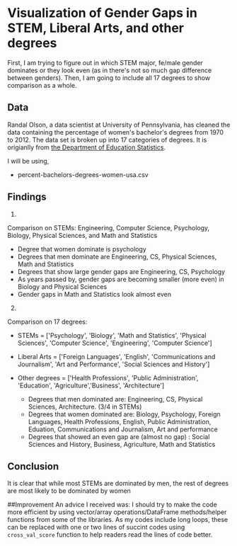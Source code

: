 # Visualization of Gender Gaps in STEM, Liberal Arts, and other degrees
First, I am trying to figure out in which STEM major, fe/male gender dominates or they look even (as in there's not so much gap difference between genders).
Then, I am going to include all 17 degrees to show comparison as a whole.

## Data
Randal Olson, a data scientist at University of Pennsylvania, has cleaned the data containing the percentage of women's bachelor's degrees 
from 1970 to 2012. The data set is broken up into 17 categories of degrees. It is origianlly from [the Department of Education Statistics](http://nces.ed.gov/programs/digest/2013menu_tables.asp).

I will be using,
- percent-bachelors-degrees-women-usa.csv

## Findings

1)
Comparison on STEMs: Engineering, Computer Science, Psychology, Biology, Physical Sciences, and Math and Statistics
  - Degree that women dominate is psychology 
  - Degrees that men dominate are Engineering, CS, Physical Sciences, Math and Statistics
  - Degrees that show large gender gaps are Engineering, CS, Psychology
  - As years passed by, gender gaps are becoming smaller (more even) in Biology and Physical Sciences 
  - Gender gaps in Math and Statistics look almost even
  
2)
Comparison on 17 degrees: 
  - STEMs = ['Psychology', 'Biology', 'Math and Statistics', 'Physical Sciences', 'Computer Science', 'Engineering', 'Computer Science']
  - Liberal Arts = ['Foreign Languages', 'English', 'Communications and Journalism', 'Art and Performance', 'Social Sciences and History']
  - Other degrees = ['Health Professions', 'Public Administration', 'Education', 'Agriculture','Business', 'Architecture']
   
    - Degrees that men dominated are: Engineering, CS, Physical Sciences, Architecture. (3/4 in STEMs) 
    - Degrees that women dominated are: Biology, Psychology, Foreign Languages, Health Professions, English, Public Administration, Eduation, Communications and Journalism, Art and performance 
    - Degrees that showed an even gap are (almost no gap) : Social Sciences and History, Business, Agriculture, Math and Statistics 

## Conclusion
It is clear that while most STEMs are dominated by men, the rest of degrees are most likely to be dominated by women

##Improvement
An advice I received was:
I should try to make the code more efficient by using vector/array operations/DataFrame methods/helper functions from some of the libraries. As my codes include long loops, these can be replaced with one or two lines of succint codes using `cross_val_score` function to help readers read the lines of code better.

